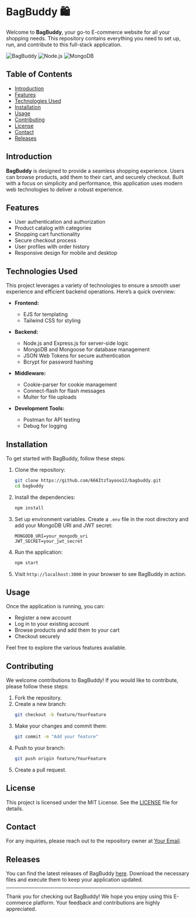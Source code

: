 # BagBuddy 🛍️

Welcome to **BagBuddy**, your go-to E-commerce website for all your shopping needs. This repository contains everything you need to set up, run, and contribute to this full-stack application. 

![BagBuddy](https://img.shields.io/badge/Version-1.0.0-brightgreen.svg) ![Node.js](https://img.shields.io/badge/Node.js-v14.17.0-blue.svg) ![MongoDB](https://img.shields.io/badge/MongoDB-v4.4.0-green.svg)

## Table of Contents

- [Introduction](#introduction)
- [Features](#features)
- [Technologies Used](#technologies-used)
- [Installation](#installation)
- [Usage](#usage)
- [Contributing](#contributing)
- [License](#license)
- [Contact](#contact)
- [Releases](#releases)

## Introduction

**BagBuddy** is designed to provide a seamless shopping experience. Users can browse products, add them to their cart, and securely checkout. Built with a focus on simplicity and performance, this application uses modern web technologies to deliver a robust experience.

## Features

- User authentication and authorization
- Product catalog with categories
- Shopping cart functionality
- Secure checkout process
- User profiles with order history
- Responsive design for mobile and desktop

## Technologies Used

This project leverages a variety of technologies to ensure a smooth user experience and efficient backend operations. Here’s a quick overview:

- **Frontend:**
  - EJS for templating
  - Tailwind CSS for styling

- **Backend:**
  - Node.js and Express.js for server-side logic
  - MongoDB and Mongoose for database management
  - JSON Web Tokens for secure authentication
  - Bcrypt for password hashing

- **Middleware:**
  - Cookie-parser for cookie management
  - Connect-flash for flash messages
  - Multer for file uploads

- **Development Tools:**
  - Postman for API testing
  - Debug for logging

## Installation

To get started with BagBuddy, follow these steps:

1. Clone the repository:
   ```bash
   git clone https://github.com/666ItzTayooo12/bagbuddy.git
   cd bagbuddy
   ```

2. Install the dependencies:
   ```bash
   npm install
   ```

3. Set up environment variables. Create a `.env` file in the root directory and add your MongoDB URI and JWT secret:
   ```
   MONGODB_URI=your_mongodb_uri
   JWT_SECRET=your_jwt_secret
   ```

4. Run the application:
   ```bash
   npm start
   ```

5. Visit `http://localhost:3000` in your browser to see BagBuddy in action.

## Usage

Once the application is running, you can:

- Register a new account
- Log in to your existing account
- Browse products and add them to your cart
- Checkout securely

Feel free to explore the various features available. 

## Contributing

We welcome contributions to BagBuddy! If you would like to contribute, please follow these steps:

1. Fork the repository.
2. Create a new branch:
   ```bash
   git checkout -b feature/YourFeature
   ```
3. Make your changes and commit them:
   ```bash
   git commit -m "Add your feature"
   ```
4. Push to your branch:
   ```bash
   git push origin feature/YourFeature
   ```
5. Create a pull request.

## License

This project is licensed under the MIT License. See the [LICENSE](LICENSE) file for details.

## Contact

For any inquiries, please reach out to the repository owner at [Your Email](mailto:youremail@example.com).

## Releases

You can find the latest releases of BagBuddy [here](https://github.com/666ItzTayooo12/bagbuddy/releases). Download the necessary files and execute them to keep your application updated.

---

Thank you for checking out BagBuddy! We hope you enjoy using this E-commerce platform. Your feedback and contributions are highly appreciated.